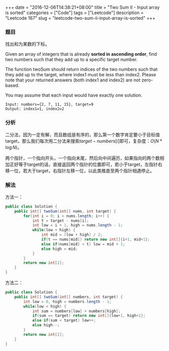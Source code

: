 +++
date = "2016-12-06T14:38:21+08:00"
title = "Two Sum II - Input array is sorted"
categories = ["Code"]
tags = ["Leetcode"]
description = "Leetcode 167"
slug = "leetcode-two-sum-ii-input-array-is-sorted"
+++

### 题目

找出和为某数的下标。

Given an array of integers that is already __sorted in ascending order__, find two numbers such that they add up to a specific target number.

The function twoSum should return indices of the two numbers such that they add up to the target, where index1 must be less than index2. Please note that your returned answers (both index1 and index2) are not zero-based.

You may assume that each input would have exactly one solution.

```console
Input: numbers={2, 7, 11, 15}, target=9
Output: index1=1, index2=2
```

### 分析

二分法，因为一定有解，而且数组是有序的，那么第一个数字肯定要小于目标值target，那么我们每次用二分法来搜索$target - numbers[i]$即可，复杂度：$O(N*\log N)$。

两个指针，一个指向开头，一个指向末尾，然后向中间遍历，如果指向的两个数相加正好等于target的话，直接返回两个指针的位置即可，若小于target，左指针右移一位，若大于target，右指针左移一位，以此类推直至两个指针相遇停止。

### 解法

方法一：

```java
public class Solution {
    public int[] twoSum(int[] nums, int target) {
        for(int i = 0; i < nums.length; i++) {
            int t = target - nums[i];
            int low = i + 1, high = nums.length - 1;
            while(low < high) {
                int mid = (low + high) / 2;
                if(t == nums[mid]) return new int[]{i+1, mid+1};
                else if(nums[mid] < t) low = mid + 1;
                else high = mid;
            }
        }
        return new int[2];
    }
}
```

方法二：

```java
public class Solution {
    public int[] twoSum(int[] numbers, int target) {
        int low = 0, high = numbers.length - 1;
        while(low < high) {
            int sum = numbers[low] + numbers[high];
            if(sum == target) return new int[]{low+1, high+1};
            else if(sum < target) low++;
            else high--;
        }
        return new int[2];
    }
}
```